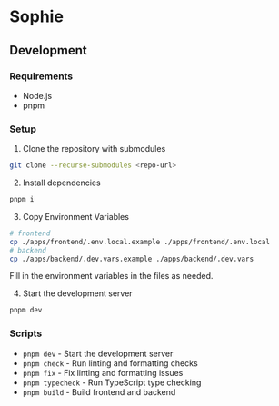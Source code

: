 # Sophie

## Development

### Requirements

- Node.js
- pnpm

### Setup

1. Clone the repository with submodules

```bash
git clone --recurse-submodules <repo-url>
```

2. Install dependencies

```bash
pnpm i
```

3. Copy Environment Variables

```bash
# frontend
cp ./apps/frontend/.env.local.example ./apps/frontend/.env.local
# backend
cp ./apps/backend/.dev.vars.example ./apps/backend/.dev.vars
```

Fill in the environment variables in the files as needed.

4. Start the development server

```bash
pnpm dev
```

### Scripts

- `pnpm dev` - Start the development server
- `pnpm check` - Run linting and formatting checks
- `pnpm fix` - Fix linting and formatting issues
- `pnpm typecheck` - Run TypeScript type checking
- `pnpm build` - Build frontend and backend

